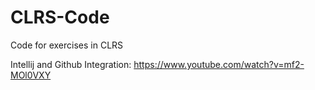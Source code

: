 # CLRS-Code
Code for exercises in CLRS

Intellij and Github Integration: https://www.youtube.com/watch?v=mf2-MOl0VXY
